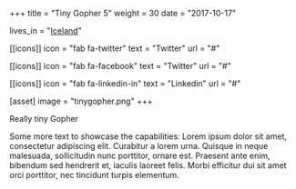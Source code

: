 +++
title = "Tiny Gopher 5"
weight = 30
date = "2017-10-17"

lives_in = "[Iceland](https://www.google.com/maps/place/Iceland/)"

[[icons]]
  icon = "fab fa-twitter"
  text = "Twitter"
  url = "#"

[[icons]]
  icon = "fab fa-facebook"
  text = "Twitter"
  url = "#"

[[icons]]
  icon = "fab fa-linkedin-in"
  text = "Linkedin"
  url = "#"

[asset]
  image = "tinygopher.png"
+++

Really tiny Gopher

Some more text to showcase the capabilities:
Lorem ipsum dolor sit amet, consectetur adipiscing elit.
Curabitur a lorem urna.
Quisque in neque malesuada, sollicitudin nunc porttitor, ornare est.
Praesent ante enim, bibendum sed hendrerit et, iaculis laoreet felis.
Morbi efficitur dui sit amet orci porttitor, nec tincidunt turpis elementum.
